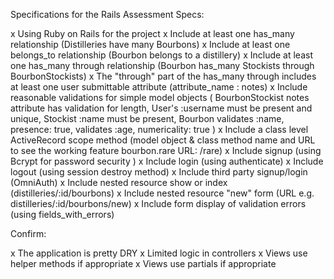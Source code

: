 Specifications for the Rails Assessment
Specs:

  x Using Ruby on Rails for the project
  x Include at least one has_many relationship (Distilleries have many Bourbons)
  x Include at least one belongs_to relationship (Bourbon belongs to a distillery)
 x Include at least one has_many through relationship (Bourbon has_many Stockists through BourbonStockists)
 x The "through" part of the has_many through includes at least one user submittable attribute (attribute_name : notes)
 x Include reasonable validations for simple model objects ( BourbonStockist notes attribute has validation for length, User's :username must be present and unique, Stockist :name must be present, Bourbon validates :name, presence: true, validates :age, numericality: true  )
 x Include a class level ActiveRecord scope method (model object & class method name and URL to see the working feature bourbon.rare URL: /rare)
 x Include signup (using Bcrypt for password security )
 x Include login (using authenticate)
 x Include logout (using session destroy method)
 x Include third party signup/login (OmniAuth)
x Include nested resource show or index (distilleries/:id/bourbons)
x Include nested resource "new" form (URL e.g. distilleries/:id/bourbons/new)
x Include form display of validation errors (using fields_with_errors)

Confirm:

 x The application is pretty DRY
 x Limited logic in controllers
 x Views use helper methods if appropriate
 x Views use partials if appropriate

